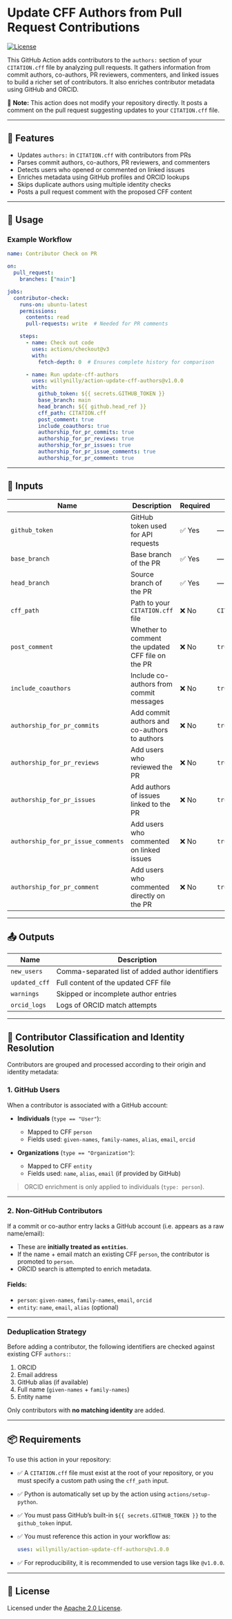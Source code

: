 # Update CFF Authors from Pull Request Contributions

[![License](https://img.shields.io/badge/License-Apache%202.0-blue.svg)](LICENSE)

This GitHub Action adds contributors to the `authors:` section of your `CITATION.cff` file by analyzing pull requests. It gathers information from commit authors, co-authors, PR reviewers, commenters, and linked issues to build a richer set of contributors. It also enriches contributor metadata using GitHub and ORCID.

🛑 **Note:** This action does not modify your repository directly. It posts a comment on the pull request suggesting updates to your `CITATION.cff` file.

---

## 🔧 Features

- Updates `authors:` in `CITATION.cff` with contributors from PRs
- Parses commit authors, co-authors, PR reviewers, and commenters
- Detects users who opened or commented on linked issues
- Enriches metadata using GitHub profiles and ORCID lookups
- Skips duplicate authors using multiple identity checks
- Posts a pull request comment with the proposed CFF content

---

## 🚀 Usage

### Example Workflow

```yaml
name: Contributor Check on PR

on:
  pull_request:
    branches: ["main"]

jobs:
  contributor-check:
    runs-on: ubuntu-latest
    permissions:
      contents: read
      pull-requests: write  # Needed for PR comments

    steps:
      - name: Check out code
        uses: actions/checkout@v3
        with:
          fetch-depth: 0  # Ensures complete history for comparison

      - name: Run update-cff-authors
        uses: willynilly/action-update-cff-authors@v1.0.0
        with:
          github_token: ${{ secrets.GITHUB_TOKEN }}
          base_branch: main
          head_branch: ${{ github.head_ref }}
          cff_path: CITATION.cff
          post_comment: true
          include_coauthors: true
          authorship_for_pr_commits: true
          authorship_for_pr_reviews: true
          authorship_for_pr_issues: true
          authorship_for_pr_issue_comments: true
          authorship_for_pr_comment: true
```

---

## 🔗 Inputs

| Name                          | Description                                                      | Required | Default        |
|-------------------------------|------------------------------------------------------------------|----------|----------------|
| `github_token`               | GitHub token used for API requests                              | ✅ Yes   | —              |
| `base_branch`                 | Base branch of the PR                                            | ✅ Yes   | —              |
| `head_branch`                 | Source branch of the PR                                          | ✅ Yes   | —              |
| `cff_path`                    | Path to your `CITATION.cff` file                                 | ❌ No    | `CITATION.cff` |
| `post_comment`                | Whether to comment the updated CFF file on the PR                | ❌ No    | `true`         |
| `include_coauthors`          | Include co-authors from commit messages                          | ❌ No    | `true`         |
| `authorship_for_pr_commits`  | Add commit authors and co-authors to authors                     | ❌ No    | `true`         |
| `authorship_for_pr_reviews`  | Add users who reviewed the PR                                    | ❌ No    | `true`         |
| `authorship_for_pr_issues`   | Add authors of issues linked to the PR                           | ❌ No    | `true`         |
| `authorship_for_pr_issue_comments` | Add users who commented on linked issues                  | ❌ No    | `true`         |
| `authorship_for_pr_comment`  | Add users who commented directly on the PR                       | ❌ No    | `true`         |

---

## 📤 Outputs

| Name           | Description                                      |
|----------------|--------------------------------------------------|
| `new_users`    | Comma-separated list of added author identifiers |
| `updated_cff`  | Full content of the updated CFF file             |
| `warnings`     | Skipped or incomplete author entries             |
| `orcid_logs`   | Logs of ORCID match attempts                     |

---

## 🧠 Contributor Classification and Identity Resolution

Contributors are grouped and processed according to their origin and identity metadata:

### 1. GitHub Users

When a contributor is associated with a GitHub account:

- **Individuals** (`type == "User"`):
  - Mapped to CFF `person`
  - Fields used: `given-names`, `family-names`, `alias`, `email`, `orcid`

- **Organizations** (`type == "Organization"`):
  - Mapped to CFF `entity`
  - Fields used: `name`, `alias`, `email` (if provided by GitHub)

> ORCID enrichment is only applied to individuals (`type: person`).

---

### 2. Non-GitHub Contributors

If a commit or co-author entry lacks a GitHub account (i.e. appears as a raw name/email):

- These are **initially treated as `entities`**.
- If the name + email match an existing CFF `person`, the contributor is promoted to `person`.
- ORCID search is attempted to enrich metadata.

#### Fields:
- `person`: `given-names`, `family-names`, `email`, `orcid`
- `entity`: `name`, `email`, `alias` (optional)

---

### Deduplication Strategy

Before adding a contributor, the following identifiers are checked against existing CFF `authors:`:

1. ORCID
2. Email address
3. GitHub alias (if available)
4. Full name (`given-names` + `family-names`)
5. Entity name

Only contributors with **no matching identity** are added.

---

## 📦 Requirements

To use this action in your repository:

- ✅ A `CITATION.cff` file must exist at the root of your repository, or you must specify a custom path using the `cff_path` input.
- ✅ Python is automatically set up by the action using `actions/setup-python`.
- ✅ You must pass GitHub’s built-in `${{ secrets.GITHUB_TOKEN }}` to the `github_token` input.
- ✅ You must reference this action in your workflow as:

  ```yaml
  uses: willynilly/action-update-cff-authors@v1.0.0
  ```

- ✅ For reproducibility, it is recommended to use version tags like `@v1.0.0`.

---

## 📝 License

Licensed under the [Apache 2.0 License](LICENSE).
